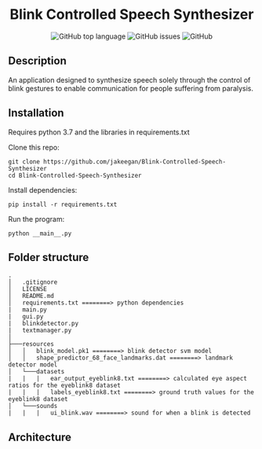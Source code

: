 <h1 align="center"> Blink Controlled Speech Synthesizer </h1>

<p align="center">
<img alt="GitHub top language" src="https://img.shields.io/github/languages/top/jakeegan/blink-controlled-speech-synthesizer">
<img alt="GitHub issues" src="https://img.shields.io/github/issues/jakeegan/blink-controlled-speech-synthesizer">
<img alt="GitHub" src="https://img.shields.io/github/license/jakeegan/Blink-Controlled-Speech-Synthesizer">
</p>

## Description
An application designed to synthesize speech solely through the control of blink gestures to enable communication for people suffering from paralysis.

## Installation
Requires python 3.7 and the libraries in requirements.txt

Clone this repo:
```
git clone https://github.com/jakeegan/Blink-Controlled-Speech-Synthesizer
cd Blink-Controlled-Speech-Synthesizer
```
Install dependencies:
```
pip install -r requirements.txt
```
Run the program:
```
python __main__.py 
```

## Folder structure
```
.
│   .gitignore
│   LICENSE
│   README.md
│   requirements.txt ========> python dependencies
|   main.py
|   gui.py
|   blinkdetector.py
|   textmanager.py
│
├───resources
│   │   blink_model.pk1 ========> blink detector svm model
│   │   shape_predictor_68_face_landmarks.dat ========> landmark detector model
│   └───datasets
|   |   |   ear_output_eyeblink8.txt ========> calculated eye aspect ratios for the eyeblink8 dataset
|   |   |   labels_eyeblink8.txt ========> ground truth values for the eyeblink8 dataset
│   └───sounds
|   |   |   ui_blink.wav ========> sound for when a blink is detected
```

## Architecture
